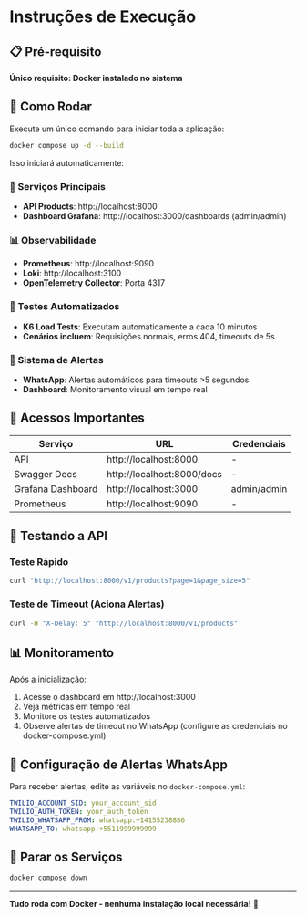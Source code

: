 # Instruções de Execução

## 📋 Pré-requisito

**Único requisito: Docker instalado no sistema**

## 🚀 Como Rodar

Execute um único comando para iniciar toda a aplicação:

```bash
docker compose up -d --build
```

Isso iniciará automaticamente:

### 🎯 Serviços Principais
- **API Products**: http://localhost:8000
- **Dashboard Grafana**: http://localhost:3000/dashboards (admin/admin)

### 📊 Observabilidade
- **Prometheus**: http://localhost:9090
- **Loki**: http://localhost:3100
- **OpenTelemetry Collector**: Porta 4317

### 🧪 Testes Automatizados
- **K6 Load Tests**: Executam automaticamente a cada 10 minutos
- **Cenários incluem**: Requisições normais, erros 404, timeouts de 5s

### 🚨 Sistema de Alertas
- **WhatsApp**: Alertas automáticos para timeouts >5 segundos
- **Dashboard**: Monitoramento visual em tempo real

## 📱 Acessos Importantes

| Serviço | URL | Credenciais |
|---------|-----|-------------|
| API | http://localhost:8000 | - |
| Swagger Docs | http://localhost:8000/docs | - |
| Grafana Dashboard | http://localhost:3000 | admin/admin |
| Prometheus | http://localhost:9090 | - |

## 🧪 Testando a API

### Teste Rápido
```bash
curl "http://localhost:8000/v1/products?page=1&page_size=5"
```

### Teste de Timeout (Aciona Alertas)
```bash
curl -H "X-Delay: 5" "http://localhost:8000/v1/products"
```

## 📊 Monitoramento

Após a inicialização:
1. Acesse o dashboard em http://localhost:3000
2. Veja métricas em tempo real
3. Monitore os testes automatizados
4. Observe alertas de timeout no WhatsApp (configure as credenciais no docker-compose.yml)

## 🔧 Configuração de Alertas WhatsApp

Para receber alertas, edite as variáveis no `docker-compose.yml`:

```yaml
TWILIO_ACCOUNT_SID: your_account_sid
TWILIO_AUTH_TOKEN: your_auth_token
TWILIO_WHATSAPP_FROM: whatsapp:+14155238886
WHATSAPP_TO: whatsapp:+5511999999999
```

## 🛑 Parar os Serviços

```bash
docker compose down
```

---

**Tudo roda com Docker - nenhuma instalação local necessária!** 🐳

